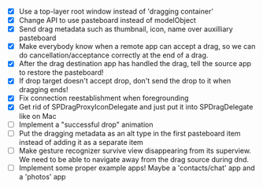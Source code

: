 - [X] Use a top-layer root window instead of 'dragging container'
- [X] Change API to use pasteboard instead of modelObject
- [X] Send drag metadata such as thumbnail, icon, name over auxilliary pasteboard
- [X] Make everybody know when a remote app can accept a drag, so we can do
	  cancellation/acceptance correctly at the end of a drag.
- [X] After the drag destination app has handled the drag, tell the source app
	  to restore the pasteboard!
- [X] If drop target doesn't accept drop, don't send the drop to it when dragging ends!
- [X] Fix connection reestablishment when foregrounding
- [X] Get rid of SPDragProxyIconDelegate and just put it into SPDragDelegate like on Mac
- [ ] Implement a "successful drop" animation
- [ ] Put the dragging metadata as an alt type in the first pasteboard item instead
	  of adding it as a separate item
- [ ] Make gesture recognizer survive view disappearing from its superview.
	  We need to be able to navigate away from the drag source during dnd.
- [ ] Implement some proper example apps! Maybe a 'contacts/chat' app and a 'photos' app

